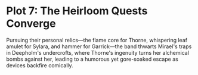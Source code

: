 # Plot 7: The Heirloom Quests Converge

Pursuing their personal relics—the flame core for Thorne, whispering leaf amulet for Sylara, and hammer for Garrick—the band thwarts Mirael's traps in Deepholm's undercrofts, where Thorne's ingenuity turns her alchemical bombs against her, leading to a humorous yet gore-soaked escape as devices backfire comically.